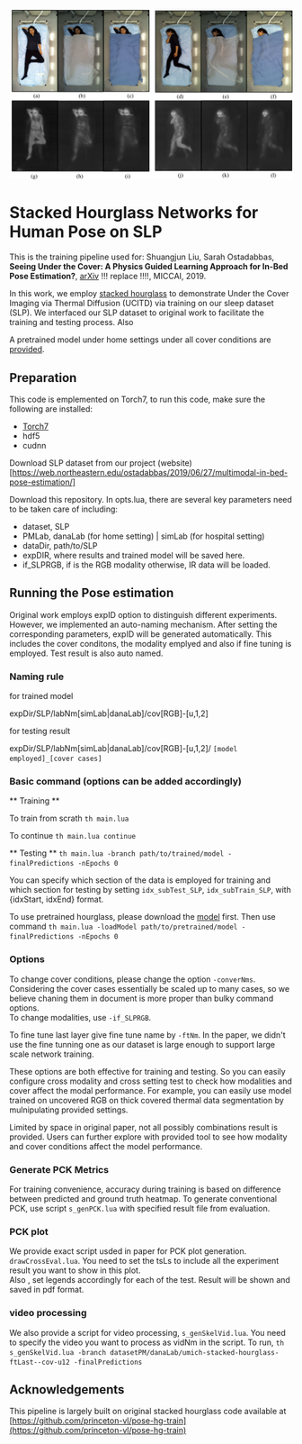 ![multiModa](images/multimodal_imaging.png)

# Stacked Hourglass Networks for Human Pose on SLP 

This is the training pipeline used for:
Shuangjun Liu, Sarah Ostadabbas, 
**Seeing Under the Cover: A Physics Guided Learning
Approach for In-Bed Pose Estimation?**,
[arXiv](http://arxiv.org/replace) !!! replace !!!!, MICCAI, 2019.

In this work, we employ [stacked hourglass](https://github.com/princeton-vl/pose-hg-train) to demonstrate Under the Cover Imaging via Thermal Diffusion (UCITD) via training on our sleep dataset (SLP). We interfaced our SLP dataset to original work to facilitate the training and testing process. Also 

A pretrained model under home settings under all cover conditions are [provided](http://www.coe.neu.edu/Research/AClab/SLP). 

## Preparation 
This code is emplemented on Torch7, 
to run this code, make sure the following are installed:

- [Torch7](https://github.com/torch/torch7)
- hdf5
- cudnn

Download SLP dataset from our project (website)[https://web.northeastern.edu/ostadabbas/2019/06/27/multimodal-in-bed-pose-estimation/]

Download this repository. In opts.lua, there are several key parameters need to be taken care of including: 

- dataset,  SLP  
- PMLab, 	danaLab (for home setting) | simLab (for hospital setting) 
- dataDir,  path/to/SLP 
- expDIR, 	where results and trained model will be saved here. 
- if_SLPRGB, if is the RGB modality otherwise, IR data will be loaded. 

## Running the Pose estimation  
Original work employs expID option to distinguish different experiments. However, we implemented an auto-naming mechanism. After setting the corresponding parameters, expID will be generated automatically. This includes the cover conditons, the modality emplyed and also if fine tuning is employed. Test result is also auto named. 

### Naming rule ###

for trained model 

expDir/SLP/labNm[simLab|danaLab]/cov[RGB]-[u,1,2]

for testing result 

expDir/SLP/labNm[simLab|danaLab]/cov[RGB]-[u,1,2]/ `[model employed]_[cover cases]`

### Basic command (options can be added accordingly) ###

** Training **

To train from scrath 
`th main.lua` 

To continue
`th main.lua continue`

** Testing **
`th main.lua -branch path/to/trained/model -finalPredictions -nEpochs 0` 

You can specify which section of the data is employed for training and which section for testing by setting `idx_subTest_SLP`, `idx_subTrain_SLP`, with {idxStart, idxEnd} format.  

To use pretrained hourglass, please download the [model](http://www-personal.umich.edu/~alnewell/pose/umich-stacked-hourglass.zip) first. Then use command 
`th main.lua -loadModel path/to/pretrained/model -finalPredictions -nEpochs 0`  

### Options ###
To change cover conditions,  please change the option `-converNms`. Considering the cover cases essentially be scaled up to many cases, so we believe chaning them in document is more proper than bulky command options.  
To change modalities,  use `-if_SLPRGB`.  

To fine tune last layer give fine tune name by  `-ftNm`. In the paper, we didn't use the fine tunning one as our dataset is large enough to support large scale network training. 

These options are both effective for training and testing. So you can easily configure cross modality and cross setting test to check how modalities and cover affect the modal performance. For example, you can easily use model trained on uncovered RGB on thick covered thermal data segmentation by mulnipulating provided settings.  

Limited by space in original paper, not all possibly combinations result is provided. Users can further explore with provided tool to see how modality and cover conditions affect the model performance. 

### Generate PCK Metrics ###

For training convenience, accuracy during training is based on difference between predicted and ground truth heatmap. To generate conventional PCK, use script `s_genPCK.lua` with specified result file from evaluation.  

### PCK plot ###

We provide exact script usded in paper for PCK plot generation. `drawCrossEval.lua`. 
You need to set the tsLs to include all the experiment result you want to show in this plot.  
Also , set legends accordingly for each of the test.  Result will be shown and saved in pdf format.  

### video processing ###

We also provide a script for video processing,  `s_genSkelVid.lua`. You need to specify the video you want to process as vidNm in the script.  To run, 
`th s_genSkelVid.lua -branch datasetPM/danaLab/umich-stacked-hourglass-ftLast--cov-u12 -finalPredictions` 

## Acknowledgements ##

This pipeline is largely built on original stacked hourglass code available at 
[https://github.com/princeton-vl/pose-hg-train](https://github.com/princeton-vl/pose-hg-train)
